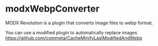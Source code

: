 # modxWebpConverter

MODX Revolution is a plugin that converts image files to webp format.

You can use a modified plugin to automatically replace images https://github.com/commeta/CacheMinifyLastModifiedAndWebp
